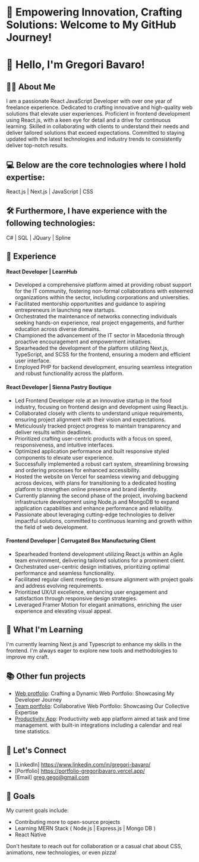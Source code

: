 # 🚀 Empowering Innovation, Crafting Solutions: Welcome to My GitHub Journey!

# 👋 Hello, I'm Gregori Bavaro!

## 👨‍💻 About Me
I am a passionate React JavaScript Developer with over one year of freelance experience. Dedicated to crafting innovative and high-quality web solutions that elevate user experiences. Proficient in frontend development using React.js, with a keen eye for detail and a drive for continuous learning. Skilled in collaborating with clients to understand their needs and deliver tailored solutions that exceed expectations. Committed to staying updated with the latest technologies and industry trends to consistently deliver top-notch results.

## 💻 Below are the core technologies where I hold expertise:
React.js | Next.js | JavaScript | CSS 

## 🛠️ Furthermore, I have experience with the following technologies:
C# | SQL | JQuary | Spline

## 💼 Experience
#### React Developer | LearnHub
- Developed a comprehensive platform aimed at providing robust support for the IT community, fostering non-formal collaborations with esteemed organizations within the sector, including corporations and universities.
- Facilitated mentorship opportunities and guidance to aspiring entrepreneurs in launching new startups.
- Orchestrated the maintenance of networks connecting individuals seeking hands-on experience, real project engagements, and further education across diverse domains.
- Championed the advancement of the IT sector in Macedonia through proactive encouragement and empowerment initiatives.
- Spearheaded the development of the platform utilizing Next.js, TypeScript, and SCSS for the frontend, ensuring a modern and efficient user interface.
- Employed PHP for backend development, ensuring seamless integration and robust functionality across the platform.

#### React Developer | Sienna Pastry Boutique
- Led Frontend Developer role at an innovative startup in the food industry, focusing on frontend design and development using React.js.
- Collaborated closely with clients to understand unique requirements, ensuring project alignment with their vision and expectations.
- Meticulously tracked project progress to maintain transparency and deliver results within deadlines.
- Prioritized crafting user-centric products with a focus on speed, responsiveness, and intuitive interfaces.
- Optimized application performance and built responsive styled components to elevate user experience.
- Successfully implemented a robust cart system, streamlining browsing and ordering processes for enhanced accessibility.
- Hosted the website on Vercel for seamless viewing and debugging across devices, with plans for transitioning to a dedicated hosting platform to strengthen online presence and brand identity.
- Currently planning the second phase of the project, involving backend infrastructure development using Node.js and MongoDB to expand application capabilities and enhance performance and reliability.
- Passionate about leveraging cutting-edge technologies to deliver impactful solutions, committed to continuous learning and growth within the field of web development.

#### Frontend Developer | Corrugated Box Manufacturing Client
- Spearheaded frontend development utilizing React.js within an Agile team environment, delivering tailored solutions for a prominent client.
- Orchestrated user-centric design initiatives, prioritizing optimal performance and seamless functionality.
- Facilitated regular client meetings to ensure alignment with project goals and address evolving requirements.
- Prioritized UX/UI excellence, enhancing user engagement and satisfaction through responsive design strategies.
- Leveraged Framer Motion for elegant animations, enriching the user experience and elevating visual appeal.

## 🌱 What I'm Learning
I'm currently learning Next.js and Typescript to enhance my skills in the frontend. I'm always eager to explore new tools and methodologies to improve my craft.

## 📚 Other fun projects
- [Web protfolio]([Link](https://github.com/GregoriBavaro/portfolio)): Crafting a Dynamic Web Portfolio: Showcasing My Developer Journey
- [Team portfolio]([Link](https://github.com/GregoriBavaro/team-web-portfolio)): Collaborative Web Portfolio: Showcasing Our Collective Expertise
- [Productivity App]([Link](https://github.com/GregoriBavaro/Productivity-App)): Productivity web app platform aimed at task and time management. with built-in integrations including a calendar and real time statistics.

## 🤝 Let's Connect
- [LinkedIn] https://www.linkedin.com/in/gregori-bavaro/
- [Portfolio] https://portfolio-gregoribavaro.vercel.app/
- [Email] greg.gego@gmail.com

## 🎯 Goals
My current goals include:
- Contributing more to open-source projects
- Learning MERN Stack ( Node.js | Express.js | Mongo DB )
- React Native

Don't hesitate to reach out for collaboration or a casual chat about CSS, animations, new technologies, or even pizza!
